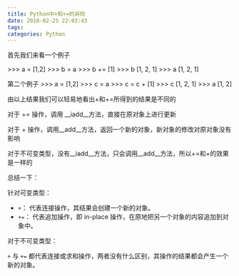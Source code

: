 ```yaml
---
title: Python中+和+=的异同
date: 2018-02-25 22:03:43
tags: 
categories: Python
---
```


首先我们来看一个例子

\>>> a = [1,2]
\>>> b = a
\>>> b += [1]
\>>> b
[1, 2, 1]
\>>> a
[1, 2, 1]

第二个例子
\>>> a = [1,2]
\>>> c = a
\>>> c = c + [1]
\>>> c
[1, 2, 1]
\>>> a
[1, 2]

由以上结果我们可以轻易地看出+和+=所得到的结果是不同的

对于 +=  操作，调用 \__iadd__方法，直接在原对象上进行更新

对于 + 操作，调用\__add__方法，返回一个新的对象，新对象的修改对原对象没有影响

对于不可变类型，没有\__iadd__方法，只会调用\__add__方法，所以+=和+的效果是一样的

总结一下：

针对可变类型：

- `+`： 代表连接操作，其结果会创建一个新的对象。
- `+=`： 代表追加操作，即 in-place 操作，在原地把另一个对象的内容追加到对象中。

对于不可变类型： 

`+` 与 `+=` 都代表连接或求和操作，两者没有什么区别，其操作的结果都会产生一个新的对象。




